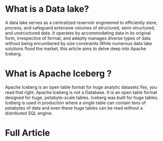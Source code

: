 # What is a Data lake?
A data lake serves as a centralized reservoir engineered to efficiently store, process, and safeguard extensive volumes of structured, semi-structured, and unstructured data. It operates by accommodating data in its original form, irrespective of format, and adeptly manages diverse types of data without being encumbered by size constraints
While numerous data lake solutions flood the market, this article aims to delve deep into Apache Iceberg.

# What is Apache Iceberg ?
Apache Iceberg is an open table format for huge analytic datasets.Yes, you read that right. Apache Iceberg is not a Database. It is an open table format designed for huge, petabyte-scale tables. Iceberg was built for huge tables. Iceberg is used in production where a single table can contain tens of petabytes of data and even these huge tables can be read without a distributed SQL engine.

# Full Article
